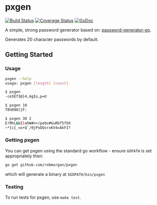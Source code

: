 # pxgen

[![Build Status](https://travis-ci.org/robmorgan/pxgen.svg?branch=master)](https://travis-ci.org/robmorgan/pxgen)
[![Coverage Status](https://coveralls.io/repos/robmorgan/pxgen/badge.png?branch=master)](https://coveralls.io/r/robmorgan/pxgen?branch=master)
[![GoDoc](https://godoc.org/github.com/robmorgan/pxgen?status.png)](https://godoc.org/github.com/robmorgan/pxgen)

A simple, strong password generator based on: [password-generator-go](https://github.com/cmiceli/password-generator-go).

Generates 20 character passwords by default.

## Getting Started

### Usage

```bash
pxgen --help
usage: pxgen [length] [count]

$ pxgen
-ce5Ef3@}4,AgIo,p=U

$ pxgen 10
T8%R90[{F:

$ pxgen 30 2
E!MhL&bI)ahW#n+/pebv#GuRbT5fOX
~*}i{_=o+Q`/0jPoDQsrxKV4=AkFI?
```

### Getting pxgen

You can get pxgen using the standard go workflow - ensure `GOPATH` is set appropriately then:

```sh
go get github.com/robmorgan/pxgen
```

which will generate a binary at `$GOPATH/bin/pxgen`

### Testing

To run tests for pxgen, use `make test`.
